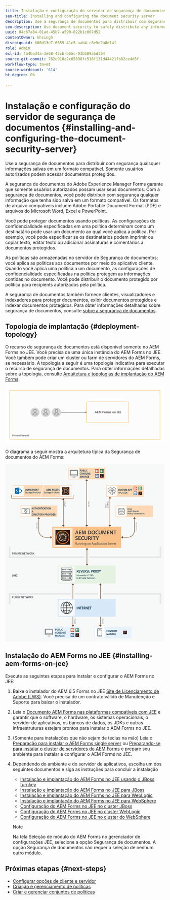 ```yaml
---
title: Instalação e configuração do servidor de segurança de documentos
seo-title: Installing and configuring the document security server
description: Use a segurança de documentos para distribuir com segurança quaisquer informações salvas em um formato compatível. Somente usuários autorizados podem acessar documentos protegidos.
seo-description: Use document security to safely distribute any information that you have saved in a supported format. Only authorized users can access protected documents.
uuid: 04c67a84-01ad-45b7-a590-822b1c067d52
contentOwner: khsingh
discoiquuid: 600d13e7-6655-41c5-aab4-c8e9e2a8d14f
role: Admin
exl-id: 4a4bad4a-3e68-43cb-b55c-03b509a5d304
source-git-commit: 762e918a2c65898fc518f131d44421fb82ce4d6f
workflow-type: tm+mt
source-wordcount: '614'
ht-degree: 0%

---
```


# Instalação e configuração do servidor de segurança de documentos {#installing-and-configuring-the-document-security-server}

Use a segurança de documentos para distribuir com segurança quaisquer informações salvas em um formato compatível. Somente usuários autorizados podem acessar documentos protegidos.

A segurança de documentos do Adobe Experience Manager Forms garante que somente usuários autorizados possam usar seus documentos. Com a segurança de documentos, você pode distribuir com segurança qualquer informação que tenha sido salva em um formato compatível. Os formatos de arquivo compatíveis incluem Adobe Portable Document Format (PDF) e arquivos do Microsoft Word, Excel e PowerPoint.

Você pode proteger documentos usando políticas. As configurações de confidencialidade especificadas em uma política determinam como um destinatário pode usar um documento ao qual você aplica a política. Por exemplo, você pode especificar se os destinatários podem imprimir ou copiar texto, editar texto ou adicionar assinaturas e comentários a documentos protegidos.

As políticas são armazenadas no servidor de Segurança de documentos; você aplica as políticas aos documentos por meio do aplicativo cliente. Quando você aplica uma política a um documento, as configurações de confidencialidade especificadas na política protegem as informações contidas no documento. Você pode distribuir o documento protegido por política para recipients autorizados pela política.

A segurança de documentos também fornece clientes, visualizadores e indexadores para proteger documentos, exibir documentos protegidos e indexar documentos protegidos. Para obter informações detalhadas sobre segurança de documentos, consulte [sobre a segurança de documentos](/help/forms/using/admin-help/document-security.md).

## Topologia de implantação  {#deployment-topology}

O recurso de segurança de documentos está disponível somente no AEM Forms no JEE. Você precisa de uma única instância do AEM Forms no JEE. Você também pode criar um cluster ou farm de servidores do AEM Forms, se necessário. A topologia a seguir é uma topologia indicativa para executar o recurso de segurança de documentos. Para obter informações detalhadas sobre a topologia, consulte [Arquitetura e topologias de implantação do AEM Forms](aem-forms-architecture-deployment.md).

<!--fix above link-->

![Topologia do servidor de segurança de documentos](do-not-localize/document-security-server_topology.png)

O diagrama a seguir mostra a arquitetura típica da Segurança de documentos do AEM Forms:

![Ambiente típico de segurança de documentos](do-not-localize/document-security-typical-environment.png)

## Instalação do AEM Forms no JEE {#installing-aem-forms-on-jee}

Execute as seguintes etapas para instalar e configurar o AEM Forms no JEE:

1. Baixe o instalador do AEM 6.5 Forms no JEE [Site de Licenciamento de Adobe (LWS)](https://licensing.adobe.com/). Você precisa de um contrato válido de Manutenção e Suporte para baixar o instalador.
1. Leia o [Documento AEM Forms nas plataformas compatíveis com JEE](/help/forms/using/aem-forms-jee-supported-platforms.md) e garantir que o software, o hardware, os sistemas operacionais, o servidor de aplicativos, os bancos de dados, os JDKs e outras infraestruturas estejam prontos para instalar o AEM Forms no JEE.
1. (Somente para instalações que não sejam de teclas na mão) Leia o [Preparação para instalar o AEM Forms single server](https://www.adobe.com/go/learn_aemforms_prepareInstallsingle_64) ou [Preparando-se para instalar o cluster de servidores do AEM Forms](https://www.adobe.com/go/learn_aemforms_prepareInstallcluster_64) e prepare seu ambiente para instalar e configurar o AEM Forms no JEE.
1. Dependendo do ambiente e do servidor de aplicativos, escolha um dos seguintes documentos e siga as instruções para concluir a instalação

   * [Instalação e implantação do AEM Forms no JEE usando o JBoss turnkey](https://www.adobe.com/go/learn_aemforms_installTurnkey_64)
   * [Instalação e implantação do AEM Forms no JEE para JBoss](https://www.adobe.com/go/learn_aemforms_installJBoss_64)
   * [Instalação e implantação do AEM Forms no JEE para WebLogic](https://www.adobe.com/go/learn_aemforms_installWebLogic_64)
   * [Instalação e implantação do AEM Forms no JEE para WebSphere](https://www.adobe.com/go/learn_aemforms_installWebSphere_64)
   * [Configuração do AEM Forms no JEE no cluster JBoss](https://www.adobe.com/go/learn_aemforms_clusterJBoss_64)
   * [Configuração do AEM Forms no JEE no cluster WebLogic](https://www.adobe.com/go/learn_aemforms_clusterWebLogic_64)
   * [Configuração do AEM Forms no JEE no cluster do WebSphere](https://www.adobe.com/go/learn_aemforms_clusterWebSphere_64)

   >[!NOTE]
   >
   >Na tela Seleção de módulo do AEM Forms no gerenciador de configurações JEE, selecione a opção Segurança de documentos. A opção Segurança de documentos não requer a seleção de nenhum outro módulo.

## Próximas etapas {#next-steps}

* [Configurar opções de cliente e servidor](/help/forms/using/admin-help/configuring-client-server-options.md)
* [Criação e gerenciamento de políticas](/help/forms/using/admin-help/creating-policies.md)
* [Criar e gerenciar conjuntos de políticas](/help/forms/using/admin-help/creating-policy-sets.md)

